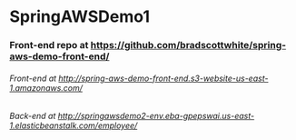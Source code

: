 # SpringAWSDemo1
### Front-end repo at https://github.com/bradscottwhite/spring-aws-demo-front-end/
###### Front-end at http://spring-aws-demo-front-end.s3-website-us-east-1.amazonaws.com/
###### Back-end at http://springawsdemo2-env.eba-gpepswai.us-east-1.elasticbeanstalk.com/employee/
